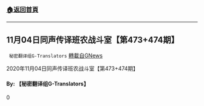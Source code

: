 ###  [:house:返回首頁](https://github.com/ourhimalayas/txt)
---

## 11月04日同声传译班农战斗室【第473+474期】
` 秘密翻译组G-Translators` [轉載自GNews](https://gnews.org/zh-hans/529006/)

2020年11月04日同声传译班农战斗室【第473+474期】



#### **By: 【秘密翻译组G-Translators】**

0
